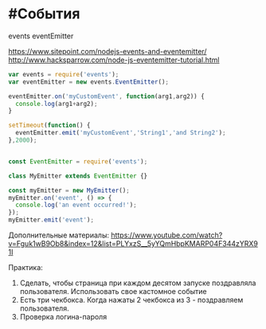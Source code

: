 # #События

events
eventEmitter

https://www.sitepoint.com/nodejs-events-and-eventemitter/
http://www.hacksparrow.com/node-js-eventemitter-tutorial.html

```js
var events = require('events');
var eventEmitter = new events.EventEmitter();

eventEmitter.on('myCustomEvent', function(arg1,arg2)) {
  console.log(arg1+arg2);
}

setTimeout(function() {
  eventEmitter.emit('myCustomEvent','String1','and String2');
},2000);
```


```js

const EventEmitter = require('events');

class MyEmitter extends EventEmitter {}

const myEmitter = new MyEmitter();
myEmitter.on('event', () => {
  console.log('an event occurred!');
});
myEmitter.emit('event');

```


Дополнительные материалы:
https://www.youtube.com/watch?v=Fguk1wB9Ob8&index=12&list=PLYxzS__5yYQmHbpKMARP04F344zYRX91I

Практика:

1. Сделать, чтобы страница при каждом десятом запуске поздравляла пользователя. Использовать свое кастомное событие
2. Есть три чекбокса. Когда нажаты 2 чекбокса из 3 - поздравляем пользователя.
3. Проверка логина-пароля